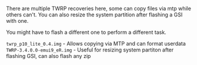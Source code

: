 There are multiple TWRP recoveries here, some can copy files via mtp while others can't. 
You can also resize the system partition after flashing a GSI with one. 

You might have to flash a different one to perform a different task.


`twrp_p10_lite_0.4.img` - Allows copying via MTP and can format userdata
`TWRP-3.4.0.0-emui9_eR.img` - Useful for resizing system partiton after flashing GSI, can also flash any zip
